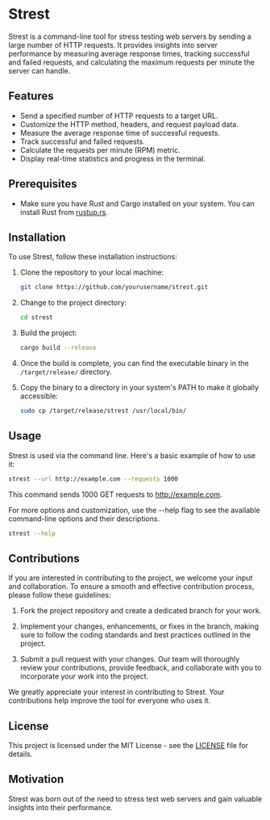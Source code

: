 # Strest

Strest is a command-line tool for stress testing web servers by sending a large number of HTTP requests. It provides insights into server performance by measuring average response times, tracking successful and failed requests, and calculating the maximum requests per minute the server can handle.

## Features

- Send a specified number of HTTP requests to a target URL.
- Customize the HTTP method, headers, and request payload data.
- Measure the average response time of successful requests.
- Track successful and failed requests.
- Calculate the requests per minute (RPM) metric.
- Display real-time statistics and progress in the terminal.

## Prerequisites

- Make sure you have Rust and Cargo installed on your system. You can install Rust from [rustup.rs](https://rustup.rs/).

## Installation

To use Strest, follow these installation instructions:

1. Clone the repository to your local machine:

    ```bash
    git clone https://github.com/yourusername/strest.git
    ```

2. Change to the project directory:

    ```bash
    cd strest
    ```

3. Build the project:

    ```bash
    cargo build --release
    ```

4. Once the build is complete, you can find the executable binary in the `/target/release/` directory.

5. Copy the binary to a directory in your system's PATH to make it globally accessible:

    ```bash
    sudo cp /target/release/strest /usr/local/bin/
    ```

## Usage

Strest is used via the command line. Here's a basic example of how to use it:

```bash
strest --url http://example.com --requests 1000
```

This command sends 1000 GET requests to http://example.com.

For more options and customization, use the --help flag to see the available command-line options and their descriptions.

```bash
strest --help
```

## Contributions

If you are interested in contributing to the project, we welcome your input and collaboration. To ensure a smooth and effective contribution process, please follow these guidelines:

1. Fork the project repository and create a dedicated branch for your work.

2. Implement your changes, enhancements, or fixes in the branch, making sure to follow the coding standards and best practices outlined in the project.

3. Submit a pull request with your changes. Our team will thoroughly review your contributions, provide feedback, and collaborate with you to incorporate your work into the project.

We greatly appreciate your interest in contributing to Strest. Your contributions help improve the tool for everyone who uses it.

## License

This project is licensed under the MIT License - see the [LICENSE](LICENSE) file for details.

## Motivation 

Strest was born out of the need to stress test web servers and gain valuable insights into their performance.

